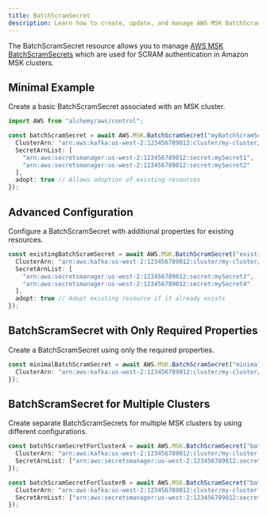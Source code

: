 ```yaml
---
title: BatchScramSecret
description: Learn how to create, update, and manage AWS MSK BatchScramSecrets using Alchemy Cloud Control.
---
```



The BatchScramSecret resource allows you to manage [AWS MSK BatchScramSecrets](https://docs.aws.amazon.com/msk/latest/userguide/) which are used for SCRAM authentication in Amazon MSK clusters.

## Minimal Example

Create a basic BatchScramSecret associated with an MSK cluster.

```ts
import AWS from "alchemy/aws/control";

const batchScramSecret = await AWS.MSK.BatchScramSecret("myBatchScramSecret", {
  ClusterArn: "arn:aws:kafka:us-west-2:123456789012:cluster/my-cluster/abcd1234-efgh-5678-ijkl-90mnopqrst",
  SecretArnList: [
    "arn:aws:secretsmanager:us-west-2:123456789012:secret:mySecret1",
    "arn:aws:secretsmanager:us-west-2:123456789012:secret:mySecret2"
  ],
  adopt: true // Allows adoption of existing resources
});
```

## Advanced Configuration

Configure a BatchScramSecret with additional properties for existing resources.

```ts
const existingBatchScramSecret = await AWS.MSK.BatchScramSecret("existingBatchScramSecret", {
  ClusterArn: "arn:aws:kafka:us-west-2:123456789012:cluster/my-cluster/abcd1234-efgh-5678-ijkl-90mnopqrst",
  SecretArnList: [
    "arn:aws:secretsmanager:us-west-2:123456789012:secret:mySecret3",
    "arn:aws:secretsmanager:us-west-2:123456789012:secret:mySecret4"
  ],
  adopt: true // Adopt existing resource if it already exists
});
```

## BatchScramSecret with Only Required Properties

Create a BatchScramSecret using only the required properties.

```ts
const minimalBatchScramSecret = await AWS.MSK.BatchScramSecret("minimalBatchScramSecret", {
  ClusterArn: "arn:aws:kafka:us-west-2:123456789012:cluster/my-cluster/abcd1234-efgh-5678-ijkl-90mnopqrst"
});
```

## BatchScramSecret for Multiple Clusters

Create separate BatchScramSecrets for multiple MSK clusters by using different configurations.

```ts
const batchScramSecretForClusterA = await AWS.MSK.BatchScramSecret("batchScramSecretA", {
  ClusterArn: "arn:aws:kafka:us-west-2:123456789012:cluster/my-cluster-a/abcd1234-efgh-5678-ijkl-90mnopqrst",
  SecretArnList: ["arn:aws:secretsmanager:us-west-2:123456789012:secret:mySecretA"]
});

const batchScramSecretForClusterB = await AWS.MSK.BatchScramSecret("batchScramSecretB", {
  ClusterArn: "arn:aws:kafka:us-west-2:123456789012:cluster/my-cluster-b/abcd1234-efgh-5678-ijkl-90mnopqrst",
  SecretArnList: ["arn:aws:secretsmanager:us-west-2:123456789012:secret:mySecretB"]
});
```
